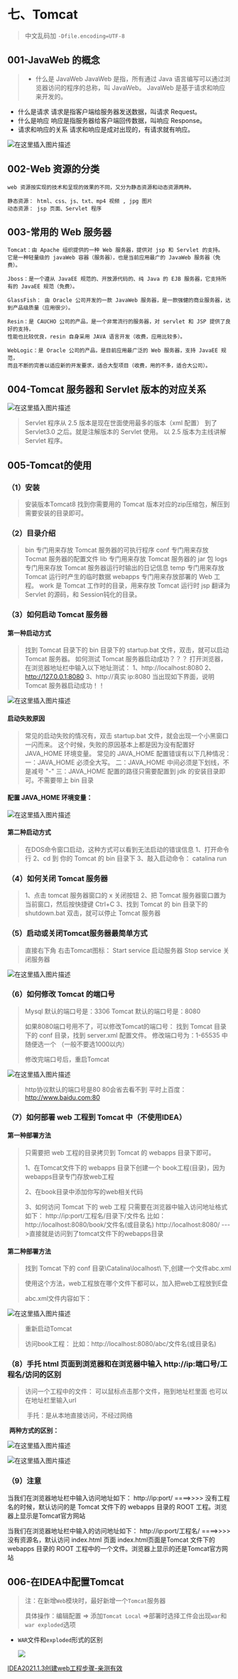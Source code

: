 # 七、Tomcat

> 中文乱码加	`-Dfile.encoding=UTF-8`

## 001-JavaWeb 的概念

> - 什么是 JavaWeb
	JavaWeb 是指，所有通过 Java 语言编写可以通过浏览器访问的程序的总称，叫 JavaWeb。
	JavaWeb 是基于请求和响应来开发的。
  - 什么是请求
	请求是指客户端给服务器发送数据，叫请求 Request。 
  - 什么是响应
	响应是指服务器给客户端回传数据，叫响应 Response。 
  - 请求和响应的关系
	请求和响应是成对出现的，有请求就有响应。

![在这里插入图片描述](https://img-blog.csdnimg.cn/13daba141ed544d5ac043a5e3904c69a.png?x-oss-process=image/watermark,type_d3F5LXplbmhlaQ,shadow_50,text_Q1NETiBATlRVX0FsZXhf,size_20,color_FFFFFF,t_70,g_se,x_16)

## 002-Web 资源的分类

```
web 资源按实现的技术和呈现的效果的不同，又分为静态资源和动态资源两种。

静态资源： html、css、js、txt、mp4 视频 , jpg 图片
动态资源： jsp 页面、Servlet 程序
```

## 003-常用的 Web 服务器

```
Tomcat：由 Apache 组织提供的一种 Web 服务器，提供对 jsp 和 Servlet 的支持。
它是一种轻量级的 javaWeb 容器（服务器），也是当前应用最广的 JavaWeb 服务器（免费）。

Jboss：是一个遵从 JavaEE 规范的、开放源代码的、纯 Java 的 EJB 服务器，它支持所有的 JavaEE 规范（免费）。

GlassFish： 由 Oracle 公司开发的一款 JavaWeb 服务器，是一款强健的商业服务器，达到产品级质量（应用很少）。

Resin：是 CAUCHO 公司的产品，是一个非常流行的服务器，对 servlet 和 JSP 提供了良好的支持，
性能也比较优良，resin 自身采用 JAVA 语言开发（收费，应用比较多）。

WebLogic：是 Oracle 公司的产品，是目前应用最广泛的 Web 服务器，支持 JavaEE 规范，
而且不断的完善以适应新的开发要求，适合大型项目（收费，用的不多，适合大公司）。
```

## 004-Tomcat 服务器和 Servlet 版本的对应关系

![在这里插入图片描述](https://img-blog.csdnimg.cn/96c895fc73fb47e09a1dc2fb24cee92f.png?x-oss-process=image/watermark,type_d3F5LXplbmhlaQ,shadow_50,text_Q1NETiBATlRVX0FsZXhf,size_20,color_FFFFFF,t_70,g_se,x_16)

>Servlet 程序从 2.5 版本是现在世面使用最多的版本（xml 配置）
到了 Servlet3.0 之后。就是注解版本的 Servlet 使用。
以 2.5 版本为主线讲解 Servlet 程序。

## 005-Tomcat的使用

### （1）安装

>安装版本Tomcat8
找到你需要用的 Tomcat 版本对应的zip压缩包，解压到需要安装的目录即可。

### （2）目录介绍

>bin		   		专门用来存放 Tomcat 服务器的可执行程序
conf 				专门用来存放 Tocmat 服务器的配置文件
lib		    		专门用来存放 Tomcat 服务器的 jar 包
logs 				专门用来存放 Tomcat 服务器运行时输出的日记信息
temp			  专门用来存放 Tomcat 运行时产生的临时数据
webapps	  专门用来存放部署的 Web 工程。
work			   是 Tomcat 工作时的目录，用来存放 Tomcat 运行时 jsp 翻译为 Servlet 的源码，和 Session钝化的目录。

### （3）如何启动 Tomcat 服务器

#### 第一种启动方式

>找到 Tomcat 目录下的 bin 目录下的 startup.bat 文件，双击，就可以启动 Tomcat 服务器。
如何测试 Tomcat 服务器启动成功？？？
	打开浏览器，在浏览器地址栏中输入以下地址测试：
		   1、http://localhost:8080
		   2、http://127.0.0.1:8080
		   3、http://真实 ip:8080
当出现如下界面，说明 Tomcat 服务器启动成功！！

![在这里插入图片描述](https://img-blog.csdnimg.cn/3a570a26a4404de18b50542871ec5e04.png?x-oss-process=image/watermark,type_d3F5LXplbmhlaQ,shadow_50,text_Q1NETiBATlRVX0FsZXhf,size_20,color_FFFFFF,t_70,g_se,x_16)

#### 启动失败原因

>常见的启动失败的情况有，双击 startup.bat 文件，就会出现一个小黑窗口一闪而来。
这个时候，失败的原因基本上都是因为没有配置好 JAVA_HOME 环境变量。
常见的 JAVA_HOME 配置错误有以下几种情况：
				一：JAVA_HOME 必须全大写。
			二：JAVA_HOME 中间必须是下划线，不是减号 "-"
			三：JAVA_HOME 配置的路径只需要配置到 jdk 的安装目录即可。不需要带上 bin 目录

#### 配置 JAVA_HOME 环境变量：

![在这里插入图片描述](https://img-blog.csdnimg.cn/fcedda28d6f44bbe95cbccd5f2ac819c.png?x-oss-process=image/watermark,type_d3F5LXplbmhlaQ,shadow_50,text_Q1NETiBATlRVX0FsZXhf,size_20,color_FFFFFF,t_70,g_se,x_16)

#### 第二种启动方式

> 
> 在DOS命令窗口启动，这种方式可以看到无法启动的错误信息
> 1、打开命令行
> 2、cd 到 你的 Tomcat 的 bin 目录下
> 3、敲入启动命令： catalina run
> 

### （4）如何关闭 Tomcat 服务器

> 1、点击 tomcat 服务器窗口的 x 关闭按钮
> 2、把 Tomcat 服务器窗口置为当前窗口，然后按快捷键 Ctrl+C
> 3、找到 Tomcat 的 bin 目录下的 shutdown.bat 双击，就可以停止 Tomcat 服务器

### （5）启动或关闭Tomcat服务器最简单方式

> 直接右下角
> 右击Tomcat图标：
> Start service 启动服务器
> Stop service 关闭服务器

![在这里插入图片描述](https://img-blog.csdnimg.cn/fca1a4564600441a9efcd18f8ca39051.png?x-oss-process=image/watermark,type_d3F5LXplbmhlaQ,shadow_50,text_Q1NETiBATlRVX0FsZXhf,size_9,color_FFFFFF,t_70,g_se,x_16)

### （6）如何修改 Tomcat 的端口号

> Mysql 默认的端口号是：3306
> Tomcat 默认的端口号是：8080
>
> 如果8080端口号用不了，可以修改Tomcat的端口号：
> 			找到 Tomcat 目录下的 conf 目录，找到 server.xml 配置文件。
> 			修改端口号为：1-65535 中随便选一个 （一般不要选1000以内）
>
> 修改完端口号后，重启Tomcat
>

![在这里插入图片描述](https://img-blog.csdnimg.cn/5d1f377443be4528894aac5d026e4417.png?x-oss-process=image/watermark,type_d3F5LXplbmhlaQ,shadow_50,text_Q1NETiBATlRVX0FsZXhf,size_20,color_FFFFFF,t_70,g_se,x_16)

> http协议默认的端口号是80
> 80会省去看不到
> 平时上百度：http://www.baidu.com:80

### （7）如何部署 web 工程到 Tomcat 中（不使用IDEA）

#### 第一种部署方法

> 只需要把 web 工程的目录拷贝到 Tomcat 的 webapps 目录下即可。
>
> 1、在Tomcat文件下的 webapps 目录下创建一个 book工程(目录)，因为webapps目录专门存放web工程
>
> 2、在book目录中添加你写的web相关代码
>
> 3、如何访问 Tomcat 下的 web 工程
> 		只需要在浏览器中输入访问地址格式如下：
> 				http://ip:port/工程名/目录下/文件名
> 				比如：http://localhost:8080/book/文件名(或目录名)
> 				http://localhost:8080/ --->直接就是访问到了tomcat文件下的webapps目录

#### 第二种部署方法

> 找到 Tomcat 下的 conf 目录\Catalina\localhost\ 下,创建一个文件abc.xml
>
> 使用这个方法，web工程放在哪个文件下都可以，加入把web工程放到E盘
>
> abc.xml文件内容如下：

![在这里插入图片描述](https://img-blog.csdnimg.cn/e430037a50cf4fc49e2661fd34d1367e.png)

> 重新启动Tomcat
>
> 访问book工程：
> 		比如：http://localhost:8080/abc/文件名(或目录名)

### （8）手托 html 页面到浏览器和在浏览器中输入 http://ip:端口号/工程名/访问的区别

> 访问一个工程中的文件：
> 		可以鼠标点击那个文件，拖到地址栏里面
> 		也可以在地址栏里输入url
>
> ​		手托：是从本地直接访问，不经过网络

​	**两种方式的区别：**

![在这里插入图片描述](https://img-blog.csdnimg.cn/ce707698285e405bb28b94a067ca0a36.png?x-oss-process=image/watermark,type_d3F5LXplbmhlaQ,shadow_50,text_Q1NETiBATlRVX0FsZXhf,size_20,color_FFFFFF,t_70,g_se,x_16)

![在这里插入图片描述](https://img-blog.csdnimg.cn/6f4c72b5f08a43d4b973b9b55cfbd10e.png?x-oss-process=image/watermark,type_d3F5LXplbmhlaQ,shadow_50,text_Q1NETiBATlRVX0FsZXhf,size_20,color_FFFFFF,t_70,g_se,x_16)

### （9）注意

当我们在浏览器地址栏中输入访问地址如下：
	http://ip:port/ ====>>>> 没有工程名的时候，默认访问的是 Tomcat 文件下的 webapps 目录的 ROOT 工程。浏览器上显示是Tomcat官方网站

当我们在浏览器地址栏中输入的访问地址如下：
	http://ip:port/工程名/ ====>>>> 没有资源名，默认访问 index.html 页面
	index.html页面是Tomcat 文件下的 webapps 目录的 ROOT 工程中的一个文件。浏览器上显示的还是Tomcat官方网站

## 006-在IDEA中配置Tomcat

> 注：在新增`Web`模块时，最好新增一个`Tomcat`服务器
>
> 具体操作：编辑配置 => 添加`Tomcat Local` =>部署时选择工件会出现`war`和`war exploded`选项

- `WAR`文件和`exploded`形式的区别

  <img src="images/1678327208945.jpg"  />

[IDEA2021.1.3创建web工程步骤-亲测有效](https://blog.csdn.net/m0_52041525/article/details/123374521?spm=1001.2014.3001.5501)